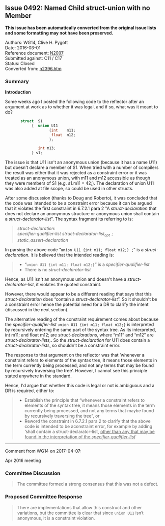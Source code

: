 ## Issue 0492: Named Child struct-union with no Member

**This issue has been automatically converted from the original issue lists and some formatting may not have been preserved.**

Authors: WG14, Clive H. Pygott  
Date: 2016-03-01  
Reference document: [N2007](https://www.open-std.org/jtc1/sc22/wg14/www/docs/n2007.pdf)  
Submitted against: C11 / C17  
Status: Closed  
Converted from: [n2396.htm](https://www.open-std.org/jtc1/sc22/wg14/www/docs/n2396.htm)

### Summary

**Introduction**

Some weeks ago I posted the following code to the reflector after an argument at
work as to whether it was legal, and if so, what was it meant to do?

```c
       struct  S1
            {  union U11
                    {int    m11;
                     float  m12;
                    };

               int m13;
            } s1;
```

The issue is that U11 isn't an anonymous union (because it has a name U11) but
doesn't declare a member of S1. When tried with a number of compilers the result
was either that it was rejected as a constraint error or it was treated as an
anonymous union, with m11 and m12 accessible as though they were members of S1
(e.g. s1.m11 \= 42;). The declaration of union U11 was also added at file scope,
so could be used in other structs.

After some discussion (thanks to Doug and Roberto), it was concluded that the
code was intended to be a constraint error because it can be argued that it
violates the first constraint in 6.7.2.1 para 2 "A *struct-declaration* that
does not declare an anonymous structure or anonymous union shall contain a
*struct-declarator-list*". The syntax fragment its referring to is:

> *struct-declaration:   
> specifier-qualifier-list struct-declarator-list<sub>opt</sub>* `;`   
> *static\_assert-declaration*

In parsing the above code “`union U11 {int m11; float m12;} ;`” is a
*struct-declaration*. It is believed that the intended reading is:

> * “`union U11 {int m11; float m12;}`” is a *specifier-qualifier-list*
> * There is no *struct-declarator-list*

Hence, as U11 isn't an anonymous union and doesn't have a
*struct-declarator-list*, it violates the quoted constraint.

However, there would appear to be a different reading that says that this
*struct-declaration* does “contain a *struct-declarator-list*”. So it shouldn't
be a constraint error hence the potential need for a DR to clarify the intent
(discussed in the next section).

The alternative reading of the constraint requirement comes about because the
*specifier-qualifier-list* `union U11 {int m11; float m12;}` is interpreted by
recursively entering the same part of the syntax tree. As its interpreted, int
m11; and float m12; are *struct-declarations*, where “m11” and “m12” are
*struct-declarator-lists,*. So the *struct-declaration* for U11 does contain a
*struct-declarator-lists*, so shouldn't be a constraint error.

The response to that argument on the reflector was that ‘whenever a constraint
refers to elements of the syntax tree, it means those elements in the term
currently being processed, and not any terms that may be found by recursively
traversing the tree’. However, I cannot see this principle stated anywhere in
the standard.

Hence, I'd argue that whether this code is legal or not is ambiguous and a DR is
required, either to:

> * Establish the principle that “whenever a constraint refers to elements of the syntax tree, it means those elements in the term currently being processed, and not any terms that maybe found by recursively traversing the tree”, or
> * Reword the constraint in 6.7.2.1 para 2 to clarify that the above code is intended to be aconstraint error, for example by adding ‘shall contain a struct-declarator-list, <ins>other than any that may be found in the interpretation of the *specifier-qualifier-list*</ins>’

---

Comment from WG14 on 2017-04-07:

Apr 2016 meeting

### Committee Discussion

> The committee formed a strong consensus that this was not a defect.

### Proposed Committee Response

> There are implementations that allow this construct and other variations, but
> the committee is clear that since `union U11` isn‘t anonymous, it is a
> constraint violation.
